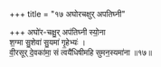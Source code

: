 +++
title = "१७ अघोरचक्षुर् अपतिघ्नी"

+++
अघो॑र-चक्षु॒र् अप॑तिघ्नी स्यो॒ना  
श॒ग्मा सु॒शेवा॑ सु॒यमा॑ गृ॒हेभ्यः॑ ।  
वी॒रसूर् दे॒वका॑मा॒ सं त्वयै॑धिषीमहि सुमन॒स्यमा॑ना ॥१७॥  
